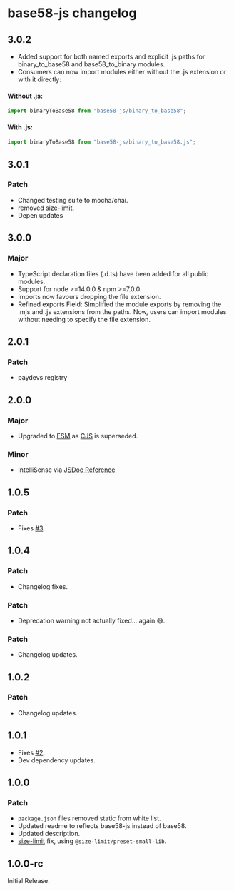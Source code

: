 # base58-js changelog

## 3.0.2

- Added support for both named exports and explicit .js paths for binary_to_base58 and base58_to_binary modules.
- Consumers can now import modules either without the .js extension or with it directly:

#### Without .js:

```js
import binaryToBase58 from "base58-js/binary_to_base58";
```

#### With .js:

```js
import binaryToBase58 from "base58-js/binary_to_base58.js";
```

## 3.0.1

### Patch

- Changed testing suite to mocha/chai.
- removed [size-limit](https://github.com/ai/size-limit#readme).
- Depen updates

## 3.0.0

### Major

- TypeScript declaration files (.d.ts) have been added for all public modules.
- Support for node >=14.0.0 & npm >=7.0.0.
- Imports now favours dropping the file extension.
- Refined exports Field: Simplified the module exports by removing the .mjs and .js extensions from the paths. Now, users can import modules without needing to specify the file extension.

## 2.0.1

### Patch

- paydevs registry

## 2.0.0

### Major

- Upgraded to [ESM](https://nodejs.org/api/esm.html) as [CJS](https://nodejs.org/api/modules.html) is superseded.

### Minor

- IntelliSense via [JSDoc Reference](https://www.typescriptlang.org/docs/handbook/jsdoc-supported-types.html)

## 1.0.5

### Patch

- Fixes [#3](https://github.com/pur3miish/base58-js/issues/3)

## 1.0.4

### Patch

- Changelog fixes.

### Patch

- Deprecation warning not actually fixed... again 😅.

### Patch

- Changelog updates.

## 1.0.2

### Patch

- Changelog updates.

## 1.0.1

- Fixes [#2](https://github.com/pur3miish/base58-js/issues/2).
- Dev dependency updates.

## 1.0.0

### Patch

- `package.json` files removed static from white list.
- Updated readme to reflects base58-js instead of base58.
- Updated description.
- [size-limit](https://github.com/ai/size-limit#readme) fix, using `@size-limit/preset-small-lib`.

## 1.0.0-rc

Initial Release.
